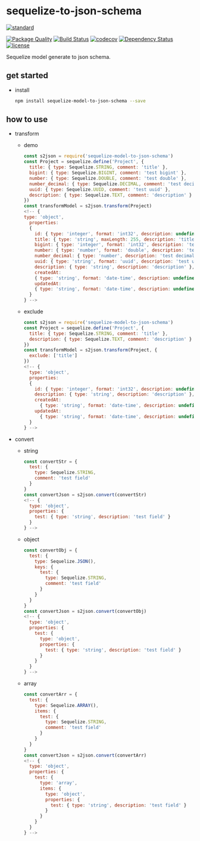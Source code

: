 # sequelize-to-json-schema

[![standard][standard-image]][standard-url]

[![Package Quality][quality-image]][quality-url]
[![Build Status][travis-image]][travis-url]
[![codecov][codecov-image]][codecov-url]
[![Dependency Status][daviddm-image]][daviddm-url]
[![license][license-image]][license-url]

Sequelize model generate to json schema.

## get started

* install

  ```bash
  npm install sequelize-model-to-json-schema --save
  ```

## how to use

* transform

  * demo

    ```javascript
    const s2json = require('sequelize-model-to-json-schema')
    const Project = sequelize.define('Project', {
      title: { type: Sequelize.STRING, comment: 'title' },
      bigint: { type: Sequelize.BIGINT, comment: 'test bigint' },
      number: { type: Sequelize.DOUBLE, comment: 'test double' },
      number_decimal: { type: Sequelize.DECIMAL, comment: 'test decimal' },
      uuid: { type: Sequelize.UUID, comment: 'test uuid' },
      description: { type: Sequelize.TEXT, comment: 'description' }
    })
    const transformModel = s2json.transform(Project)
    <!-- {
    type: 'object',
      properties:
      {
        id: { type: 'integer', format: 'int32', description: undefined },
        title: { type: 'string', maxLength: 255, description: 'title' },
        bigint: { type: 'integer', format: 'int32', description: 'test bigint' },
        number: { type: 'number', format: 'double', description: 'test double' },
        number_decimal: { type: 'number', description: 'test decimal' },
        uuid: { type: 'string', format: 'uuid', description: 'test uuid' },
        description: { type: 'string', description: 'description' },
        createdAt:
        { type: 'string', format: 'date-time', description: undefined },
        updatedAt:
        { type: 'string', format: 'date-time', description: undefined }
      }
    } -->
    ```

  * exclude

    ```javascript
    const s2json = require('sequelize-model-to-json-schema')
    const Project = sequelize.define('Project', {
      title: { type: Sequelize.STRING, comment: 'title' },
      description: { type: Sequelize.TEXT, comment: 'description' }
    })
    const transformModel = s2json.transform(Project, {
      exclude: ['title']
    })
    <!-- {
      type: 'object',
      properties:
      {
        id: { type: 'integer', format: 'int32', description: undefined },
        description: { type: 'string', description: 'description' },
        createdAt:
          { type: 'string', format: 'date-time', description: undefined },
        updatedAt:
          { type: 'string', format: 'date-time', description: undefined }
      }
    } -->
    ```

* convert

  * string

    ```javascript
    const convertStr = {
      test: {
        type: Sequelize.STRING,
        comment: 'test field'
      }
    }
    const convertJson = s2json.convert(convertStr)
    <!-- {
      type: 'object',
      properties: {
        test: { type: 'string', description: 'test field' }
      }
    } -->
    ```

  * object

    ```javascript
    const convertObj = {
      test: {
        type: Sequelize.JSON(),
        keys: {
          test: {
            type: Sequelize.STRING,
            comment: 'test field'
          }
        }
      }
    }
    const convertJson = s2json.convert(convertObj)
    <!-- {
      type: 'object',
      properties: {
        test: {
          type: 'object',
          properties: {
            test: { type: 'string', description: 'test field' }
          }
        }
      }
    } -->
    ```

  * array

    ```javascript
    const convertArr = {
      test: {
        type: Sequelize.ARRAY(),
        items: {
          test: {
            type: Sequelize.STRING,
            comment: 'test field'
          }
        }
      }
    }
    const convertJson = s2json.convert(convertArr)
    <!-- {
      type: 'object',
      properties: {
        test: {
          type: 'array',
          items: {
            type: 'object',
            properties: {
              test: { type: 'string', description: 'test field' }
            }
          }
        }
      }
    } -->
    ```

[quality-image]: http://npm.packagequality.com/shield/sequelize-model-to-json-schema.svg
[quality-url]: http://packagequality.com/#?package=sequelize-model-to-json-schema
[travis-image]: https://travis-ci.org/AlfieriChou/sequelize-to-json-schema.svg?branch=master
[travis-url]: https://travis-ci.org/AlfieriChou/sequelize-to-json-schema
[codecov-image]: https://codecov.io/gh/AlfieriChou/sequelize-to-json-schema/branch/master/graph/badge.svg
[codecov-url]: https://codecov.io/gh/AlfieriChou/sequelize-to-json-schema
[daviddm-image]: https://david-dm.org/AlfieriChou/sequelize-to-json-schema.svg?theme=shields.io
[daviddm-url]: https://david-dm.org/AlfieriChou/sequelize-to-json-schema
[license-image]: https://img.shields.io/badge/License-MIT-yellow.svg
[license-url]: https://opensource.org/licenses/MIT
[standard-image]:
https://cdn.rawgit.com/standard/standard/master/badge.svg
[standard-url]:
https://github.com/standard/standard
